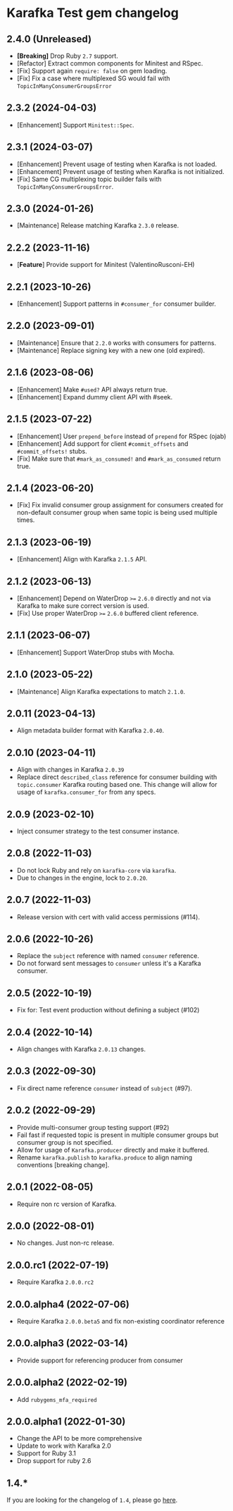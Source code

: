 # Karafka Test gem changelog

## 2.4.0 (Unreleased)
- **[Breaking]** Drop Ruby `2.7` support.
- [Refactor] Extract common components for Minitest and RSpec.
- [Fix] Support again `require: false` on gem loading.
- [Fix] Fix a case where multiplexed SG would fail with `TopicInManyConsumerGroupsError`

## 2.3.2 (2024-04-03)
- [Enhancement] Support `Minitest::Spec`.

## 2.3.1 (2024-03-07)
- [Enhancement] Prevent usage of testing when Karafka is not loaded.
- [Enhancement] Prevent usage of testing when Karafka is not initialized.
- [Fix] Same CG multiplexing topic builder fails with `TopicInManyConsumerGroupsError`.

## 2.3.0 (2024-01-26)
- [Maintenance] Release matching Karafka `2.3.0` release.

## 2.2.2 (2023-11-16)
- [**Feature**] Provide support for Minitest (ValentinoRusconi-EH)

## 2.2.1 (2023-10-26)
- [Enhancement] Support patterns in `#consumer_for` consumer builder.

## 2.2.0 (2023-09-01)
- [Maintenance] Ensure that `2.2.0` works with consumers for patterns.
- [Maintenance] Replace signing key with a new one (old expired).

## 2.1.6 (2023-08-06)
- [Enhancement] Make `#used?` API always return true.
- [Enhancement] Expand dummy client API with #seek.

## 2.1.5 (2023-07-22)
- [Enhancement] User `prepend_before` instead of `prepend` for RSpec (ojab)
- [Enhancement] Add support for client `#commit_offsets` and `#commit_offsets!` stubs.
- [Fix] Make sure that `#mark_as_consumed!` and `#mark_as_consumed` return true.

## 2.1.4 (2023-06-20)
- [Fix] Fix invalid consumer group assignment for consumers created for non-default consumer group when same topic is being used multiple times.

## 2.1.3 (2023-06-19)
- [Enhancement] Align with Karafka `2.1.5` API.

## 2.1.2 (2023-06-13)
- [Enhancement] Depend on WaterDrop `>=` `2.6.0` directly and not via Karafka to make sure correct version is used.
- [Fix] Use proper WaterDrop `>=` `2.6.0` buffered client reference.

## 2.1.1 (2023-06-07)
- [Enhancement] Support WaterDrop stubs with Mocha.

## 2.1.0 (2023-05-22)
- [Maintenance] Align Karafka expectations to match `2.1.0`.

## 2.0.11 (2023-04-13)
- Align metadata builder format with Karafka `2.0.40`.

## 2.0.10 (2023-04-11)
- Align with changes in Karafka `2.0.39`
- Replace direct `described_class` reference for consumer building with `topic.consumer` Karafka routing based one. This change will allow for usage of `karafka.consumer_for` from any specs.

## 2.0.9 (2023-02-10)
- Inject consumer strategy to the test consumer instance.

## 2.0.8 (2022-11-03)
- Do not lock Ruby and rely on `karafka-core` via `karafka`.
- Due to changes in the engine, lock to `2.0.20`.

## 2.0.7 (2022-11-03)
- Release version with cert with valid access permissions (#114).

## 2.0.6 (2022-10-26)
- Replace the `subject` reference with named `consumer` reference.
- Do not forward sent messages to `consumer` unless it's a Karafka consumer.

## 2.0.5 (2022-10-19)
- Fix for: Test event production without defining a subject (#102)

## 2.0.4 (2022-10-14)
- Align changes with Karafka `2.0.13` changes.

## 2.0.3 (2022-09-30)
- Fix direct name reference `consumer` instead of `subject` (#97).

## 2.0.2 (2022-09-29)
- Provide multi-consumer group testing support (#92)
- Fail fast if requested topic is present in multiple consumer groups but consumer group is not specified.
- Allow for usage of `Karafka.producer` directly and make it buffered.
- Rename `karafka.publish` to `karafka.produce` to align naming conventions [breaking change].

## 2.0.1 (2022-08-05)
- Require non rc version of Karafka.

## 2.0.0 (2022-08-01)
- No changes. Just non-rc release.

## 2.0.0.rc1 (2022-07-19)
- Require Karafka `2.0.0.rc2`

## 2.0.0.alpha4 (2022-07-06)
- Require Karafka `2.0.0.beta5` and fix non-existing coordinator reference

## 2.0.0.alpha3 (2022-03-14)
- Provide support for referencing producer from consumer

## 2.0.0.alpha2 (2022-02-19)
- Add `rubygems_mfa_required`

## 2.0.0.alpha1 (2022-01-30)
- Change the API to be more comprehensive
- Update to work with Karafka 2.0
- Support for Ruby 3.1
- Drop support for ruby 2.6

## 1.4.*

If you are looking for the changelog of `1.4`, please go [here](https://github.com/karafka/testing/blob/1.4/CHANGELOG.md).
